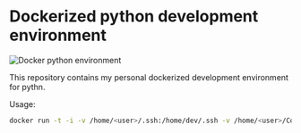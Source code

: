 # Dockerized python development environment
![Docker python environment](http://i.imgur.com/yKjbbdL.png)

This repository contains my personal dockerized development environment for pythn.

Usage:

```bash
docker run -t -i -v /home/<user>/.ssh:/home/dev/.ssh -v /home/<user>/Code:/home/dev/Code --net=host jcorral/docker-devenv-python
```
